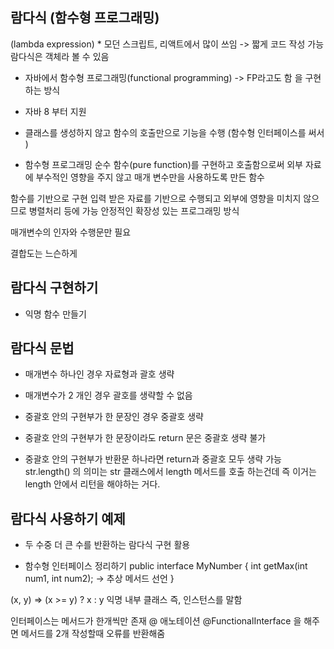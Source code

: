 
## 람다식 (함수형 프로그래밍)
(lambda expression) * 모던 스크립트, 리액트에서 많이 쓰임 -> 짧게 코드 작성 가능
람다식은 객체라 볼 수 있음
- 자바에서 함수형 프로그래밍(functional programming) -> FP라고도 함 을 구현하는 방식
- 자바 8 부터 지원
- 클래스를 생성하지 않고 함수의 호출만으로 기능을 수행 (함수형 인터페이스를 써서 )

- 함수형 프로그래밍
순수 함수(pure function)를 구현하고 호출함으로써 외부 자료에 부수적인 영향을
주지 않고 매개 변수만을 사용하도록 만든 함수

함수를 기반으로 구현
입력 받은 자료를 기반으로 수행되고 외부에 영향을 미치지 않으므로 병렬처리 등에 가능
안정적인 확장성 있는 프로그래밍 방식

매개변수의 인자와 수행문만 필요

결합도는 느슨하게

## 람다식 구현하기
- 익명 함수 만들기



## 람다식 문법
- 매개변수 하나인 경우 자료형과 괄호 생략

- 매개변수가 2 개인 경우 괄호를 생략할 수 없음

- 중괄호 안의 구현부가 한 문장인 경우 중괄호 생략

- 중괄호 안의 구현부가 한 문장이라도 return 문은 중괄호 생략 불가

- 중괄호 안의 구현부가 반환문 하나라면 return과 중괄호 모두 생략 가능
str.length() 의 의미는 str 클래스에서 length 메서드를 호출 하는건데 즉 이거는 length 안에서 리턴을 해야하는 거다.

## 람다식 사용하기 예제
- 두 수중 더 큰 수를 반환하는 람다식 구현 활용

- 함수형 인터페이스 정리하기
public interface MyNumber {
  int getMax(int num1, int num2); -> 추상 메서드 선언
}

(x, y) => (x >= y) ? x : y 익명 내부 클래스 즉, 인스턴스를 말함

인터페이스는 메서드가 한개씩만 존재 @ 애노테이션 @FunctionalInterface 을 해주면 메서드를 2개 작성할때 오류를 반환해줌

